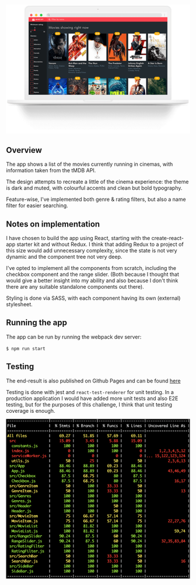 !["Desktop image](desktop_2.png)


## Overview
 
The app shows a list of the movies currently running in cinemas, with information taken from the tMDB API.

The design attempts to recreate a little of the cinema experience: the theme is dark and muted, with colourful accents and clean but bold typography.

Feature-wise, I've implemented both genre & rating filters, but also a name filter for easier searching.

## Notes on implementation

I have chosen to build the app using React, starting with the create-react-app starter kit and without Redux. I think that adding Redux to a project of this size would add unnecessary complexity, since the state is not very dynamic and the component tree not very deep.

I've opted to implement all the components from scratch, including the checkbox component and the range slider. (Both because I thought that would give a better insight into my ability and also because I don't think there are any suitable standalone components out there).

Styling is done via SASS, with each component having its own (external) stylesheet.

## Running the app

The app can be run by running the webpack dev server:
 
`$ npm run start` 
 
## Testing
 
The end-result is also published on Github Pages and can be found [here](https://dragosiordachioaia.github.io/movie-app/)

Testing is done with jest and `react-test-renderer` for unit testing. In a production application I would have added more unit tests and also E2E testing, but for the purposes of this challenge, I think that unit testing coverage is enough.

 
 !["coverage"](coverage.png)
 



